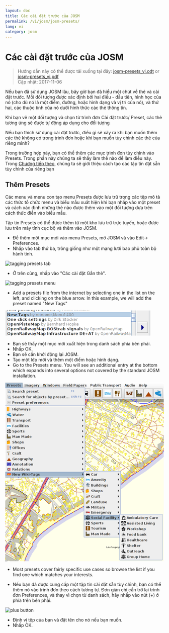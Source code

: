 ```yaml
---
layout: doc
title: Các cài đặt trước của JOSM
permalink: /vi/josm/josm-presets/
lang: vi
category: josm
---
```


Các cài đặt trước của JOSM
============

> Hướng dẫn này có thể được tải xuống tại đây: [josm-presets_vi.odt](/files/josm-presets_vi.odt) or [josm-presets_vi.pdf](/files/josm-presets_vi.pdf)  
> Cập nhật: 2017-11-06  

Nếu bạn đã sử dụng JOSM lâu, bây giờ bạn đã hiểu một chút về thẻ và cài đặt trước. Mỗi đối tượng được xác định bởi hai điều - đầu tiên, hình học của nó (cho dù nó là một điểm, đường, hoặc hình dạng và vị trí của nó), và thứ hai, các thuộc tính của nó dưới hình thức các thẻ thông tin.  

Khi bạn vẽ một đối tượng và chọn từ trình đơn Cài đặt trước/ Preset, các thẻ tương ứng sẽ được tự động áp dụng cho đối tượng  

Nếu bạn thích sử dụng cài đặt trước, điều gì sẽ xảy ra khi bạn muốn thêm các thẻ không có trong trình đơn hoặc khi bạn muốn tùy chỉnh các thẻ của riêng mình?  

Trong trường hợp này, bạn có thể thêm các mục trình đơn tùy chỉnh vào Presets. Trong phần này chúng ta sẽ thấy làm thế nào để làm điều này. Trong [Chương tiếp theo](/vi/editing/creating-presets), chúng ta sẽ giới thiệu cách tạo các tập tin đặt sẵn tùy chỉnh của riêng bạn  


Thêm Presets
-----------

Các menu và menu con tạo menu Presets được lưu trữ trong các tệp mô tả các thức tổ chức menu và biểu mẫu xuất hiện khi bạn nhấp vào một preset và cách xác định những thẻ nào được thêm vào một đối tượng dựa trên cách thức điền vào biểu mẫu.  

Tập tin Presets có thể được thêm từ một kho lưu trữ trực tuyến, hoặc được lưu trên máy tính cục bộ và thêm vào JOSM.  

* Để thêm một mục mới vào menu Presets, mở JOSM và vào Edit-> Preferences.  
* Nhấp vào tab thứ ba, trông giống như một mạng lưới bao phủ toàn bộ hành tinh.  

![tagging presets tab][]

* Ở trên cùng, nhấp vào "Các cài đặt Gắn thẻ".  

![tagging presets menu][]

* Add a presets file from the internet by selecting one in the list on 	the left, and clicking on the blue arrow. In this example, we will add the preset named "New Tags"  

![example presets][]

* Bạn sẽ thấy một mục mới xuất hiện trong danh sách phía bên phải.  
* Nhấp OK.  
* Bạn sẽ cần khởi động lại JOSM.  
* Tạo một lớp mới và thêm một điểm hoặc hình dạng.  
* Go to the Presets menu. You will see an additional entry at the bottom which expands into several options not covered by the standard JOSM installation.  

![additional tags preset][]

* Most presets cover fairly specific use cases so browse the list if you find one which matches your interests.  

* Nếu bạn đã được cung cấp một tập tin cài đặt sẵn tùy chỉnh, bạn có thể thêm nó vào trình đơn theo cách tương tự. Đơn giản chỉ cần trở lại trình đơn Preferences, và thay vì chọn từ danh sách, hãy nhấp vào nút (+) ở phía trên bên phải.  

![plus button][]

* Định vị tệp của bạn và đặt tên cho nó nếu bạn muốn.  
* Nhấp OK.  


[tagging presets tab]: /images/josm/tagging-presets-tab.png
[tagging presets menu]: /images/josm/tagging-presets-menu.png
[example presets]: /images/josm/example-presets2.png
[additional tags preset]: /images/josm/new-tags-preset.png
[plus button]: /images/josm/plus-button.png

